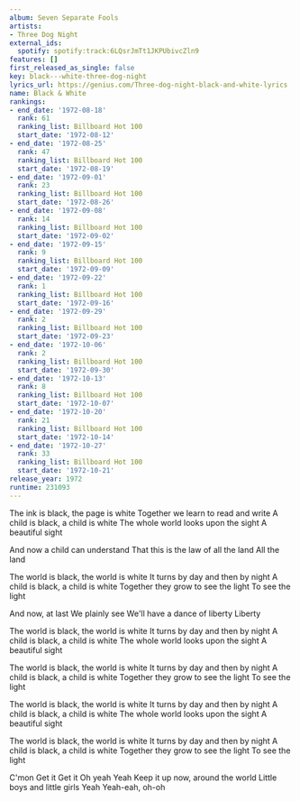 ```yaml
---
album: Seven Separate Fools
artists:
- Three Dog Night
external_ids:
  spotify: spotify:track:6LQsrJmTt1JKPUbivcZln9
features: []
first_released_as_single: false
key: black---white-three-dog-night
lyrics_url: https://genius.com/Three-dog-night-black-and-white-lyrics
name: Black & White
rankings:
- end_date: '1972-08-18'
  rank: 61
  ranking_list: Billboard Hot 100
  start_date: '1972-08-12'
- end_date: '1972-08-25'
  rank: 47
  ranking_list: Billboard Hot 100
  start_date: '1972-08-19'
- end_date: '1972-09-01'
  rank: 23
  ranking_list: Billboard Hot 100
  start_date: '1972-08-26'
- end_date: '1972-09-08'
  rank: 14
  ranking_list: Billboard Hot 100
  start_date: '1972-09-02'
- end_date: '1972-09-15'
  rank: 9
  ranking_list: Billboard Hot 100
  start_date: '1972-09-09'
- end_date: '1972-09-22'
  rank: 1
  ranking_list: Billboard Hot 100
  start_date: '1972-09-16'
- end_date: '1972-09-29'
  rank: 2
  ranking_list: Billboard Hot 100
  start_date: '1972-09-23'
- end_date: '1972-10-06'
  rank: 2
  ranking_list: Billboard Hot 100
  start_date: '1972-09-30'
- end_date: '1972-10-13'
  rank: 8
  ranking_list: Billboard Hot 100
  start_date: '1972-10-07'
- end_date: '1972-10-20'
  rank: 21
  ranking_list: Billboard Hot 100
  start_date: '1972-10-14'
- end_date: '1972-10-27'
  rank: 33
  ranking_list: Billboard Hot 100
  start_date: '1972-10-21'
release_year: 1972
runtime: 231093
---
```

The ink is black, the page is white
Together we learn to read and write
A child is black, a child is white
The whole world looks upon the sight
A beautiful sight

And now a child can understand
That this is the law of all the land
All the land

The world is black, the world is white
It turns by day and then by night
A child is black, a child is white
Together they grow to see the light
To see the light

And now, at last
We plainly see
We'll have a dance of liberty
Liberty

The world is black, the world is white
It turns by day and then by night
A child is black, a child is white
The whole world looks upon the sight
A beautiful sight

The world is black, the world is white
It turns by day and then by night
A child is black, a child is white
Together they grow to see the light
To see the light

The world is black, the world is white
It turns by day and then by night
A child is black, a child is white
The whole world looks upon the sight
A beautiful sight

The world is black, the world is white
It turns by day and then by night
A child is black, a child is white
Together they grow to see the light
To see the light

C'mon
Get it
Get it
Oh yeah
Yeah
Keep it up now, around the world
Little boys and little girls
Yeah
Yeah-eah, oh-oh
